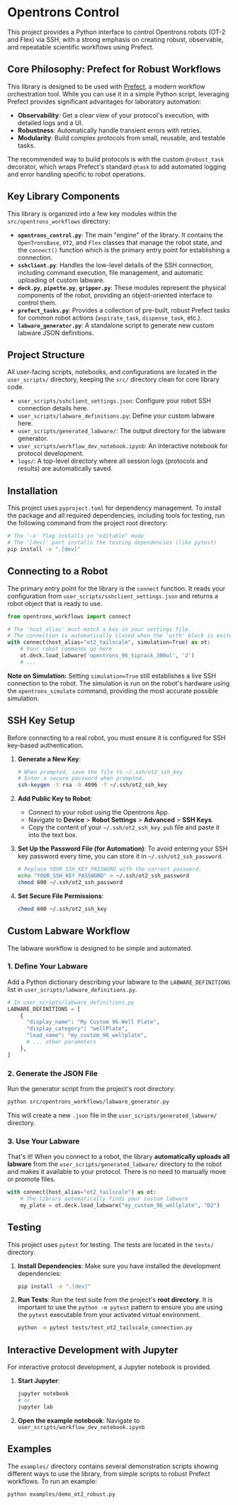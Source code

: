 # Opentrons Control

This project provides a Python interface to control Opentrons robots (OT-2 and Flex) via SSH, with a strong emphasis on creating robust, observable, and repeatable scientific workflows using Prefect.

## Core Philosophy: Prefect for Robust Workflows

This library is designed to be used with [Prefect](https://www.prefect.io/), a modern workflow orchestration tool. While you can use it in a simple Python script, leveraging Prefect provides significant advantages for laboratory automation:
- **Observability**: Get a clear view of your protocol's execution, with detailed logs and a UI.
- **Robustness**: Automatically handle transient errors with retries.
- **Modularity**: Build complex protocols from small, reusable, and testable tasks.

The recommended way to build protocols is with the custom `@robust_task` decorator, which wraps Prefect's standard `@task` to add automated logging and error handling specific to robot operations.

## Key Library Components

This library is organized into a few key modules within the `src/opentrons_workflows` directory:

-   **`opentrons_control.py`**: The main "engine" of the library. It contains the `OpenTronsBase`, `OT2`, and `Flex` classes that manage the robot state, and the `connect()` function which is the primary entry point for establishing a connection.
-   **`sshclient.py`**: Handles the low-level details of the SSH connection, including command execution, file management, and automatic uploading of custom labware.
-   **`deck.py`**, **`pipette.py`**, **`gripper.py`**: These modules represent the physical components of the robot, providing an object-oriented interface to control them.
-   **`prefect_tasks.py`**: Provides a collection of pre-built, robust Prefect tasks for common robot actions (`aspirate_task`, `dispense_task`, etc.).
-   **`labware_generator.py`**: A standalone script to generate new custom labware JSON definitions.

## Project Structure

All user-facing scripts, notebooks, and configurations are located in the `user_scripts/` directory, keeping the `src/` directory clean for core library code.
-   `user_scripts/sshclient_settings.json`: Configure your robot SSH connection details here.
-   `user_scripts/labware_definitions.py`: Define your custom labware here.
-   `user_scripts/generated_labware/`: The output directory for the labware generator.
-   `user_scripts/workflow_dev_notebook.ipynb`: An interactive notebook for protocol development.
-   `logs/`: A top-level directory where all session logs (protocols and results) are automatically saved.

## Installation

This project uses `pyproject.toml` for dependency management. To install the package and all required dependencies, including tools for testing, run the following command from the project root directory:

```bash
# The '-e' flag installs in "editable" mode
# The '[dev]' part installs the testing dependencies (like pytest)
pip install -e ".[dev]"
```

## Connecting to a Robot

The primary entry point for the library is the `connect` function. It reads your configuration from `user_scripts/sshclient_settings.json` and returns a robot object that is ready to use.

```python
from opentrons_workflows import connect

# The 'host_alias' must match a key in your settings file.
# The connection is automatically closed when the 'with' block is exited.
with connect(host_alias="ot2_tailscale", simulation=True) as ot:
    # Your robot commands go here
    ot.deck.load_labware('opentrons_96_tiprack_300ul', '2')
    # ...
```

**Note on Simulation:** Setting `simulation=True` still establishes a live SSH connection to the robot. The simulation is run on the robot's hardware using the `opentrons_simulate` command, providing the most accurate possible simulation.

## SSH Key Setup

Before connecting to a real robot, you must ensure it is configured for SSH key-based authentication.

1.  **Generate a New Key**:
    ```bash
    # When prompted, save the file to ~/.ssh/ot2_ssh_key
    # Enter a secure password when prompted.
    ssh-keygen -t rsa -b 4096 -f ~/.ssh/ot2_ssh_key
    ```

2.  **Add Public Key to Robot**:
    *   Connect to your robot using the Opentrons App.
    *   Navigate to **Device** > **Robot Settings** > **Advanced** > **SSH Keys**.
    *   Copy the content of your `~/.ssh/ot2_ssh_key.pub` file and paste it into the text box.

3.  **Set Up the Password File (for Automation)**: To avoid entering your SSH key password every time, you can store it in `~/.ssh/ot2_ssh_password`.
    ```bash
    # Replace YOUR_SSH_KEY_PASSWORD with the correct password.
    echo "YOUR_SSH_KEY_PASSWORD" > ~/.ssh/ot2_ssh_password
    chmod 600 ~/.ssh/ot2_ssh_password
    ```

4.  **Set Secure File Permissions**:
    ```bash
    chmod 600 ~/.ssh/ot2_ssh_key
    ```

## Custom Labware Workflow

The labware workflow is designed to be simple and automated.

### 1. Define Your Labware
Add a Python dictionary describing your labware to the `LABWARE_DEFINITIONS` list in `user_scripts/labware_definitions.py`.

```python
# In user_scripts/labware_definitions.py
LABWARE_DEFINITIONS = [
    {
      "display_name": "My Custom 96-Well Plate",
      "display_category": "wellPlate",
      "load_name": "my_custom_96_wellplate",
      # ... other parameters
    },
]
```

### 2. Generate the JSON File
Run the generator script from the project's root directory:
```bash
python src/opentrons_workflows/labware_generator.py
```
This will create a new `.json` file in the `user_scripts/generated_labware/` directory.

### 3. Use Your Labware
That's it! When you connect to a robot, the library **automatically uploads all labware** from the `user_scripts/generated_labware/` directory to the robot and makes it available to your protocol. There is no need to manually move or promote files.

```python
with connect(host_alias="ot2_tailscale") as ot:
    # The library automatically finds your custom labware
    my_plate = ot.deck.load_labware("my_custom_96_wellplate", "D2")
```

## Testing

This project uses `pytest` for testing. The tests are located in the `tests/` directory.

1.  **Install Dependencies**: Make sure you have installed the development dependencies:
    ```bash
    pip install -e ".[dev]"
    ```

2.  **Run Tests**: Run the test suite from the project's **root directory**. It is important to use the `python -m pytest` pattern to ensure you are using the `pytest` executable from your activated virtual environment.
    ```bash
    python -m pytest tests/test_ot2_tailscale_connection.py
    ```

## Interactive Development with Jupyter

For interactive protocol development, a Jupyter notebook is provided.

1.  **Start Jupyter**:
    ```bash
    jupyter notebook
    # or
    jupyter lab
    ```

2.  **Open the example notebook**:
    Navigate to `user_scripts/workflow_dev_notebook.ipynb`

## Examples

The `examples/` directory contains several demonstration scripts showing different ways to use the library, from simple scripts to robust Prefect workflows. To run an example:
```bash
python examples/demo_ot2_robust.py
``` 